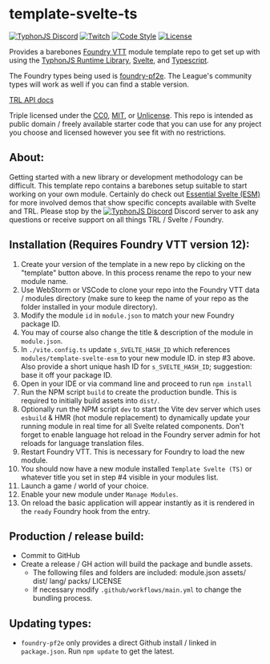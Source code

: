 # template-svelte-ts
[![TyphonJS Discord](https://img.shields.io/discord/737953117999726592?label=TyphonJS%20Discord)](https://typhonjs.io/discord/)
[![Twitch](https://img.shields.io/twitch/status/typhonrt?style=social)](https://www.twitch.tv/typhonrt)
[![Code Style](https://img.shields.io/badge/code%20style-allman-yellowgreen.svg?style=flat)](https://en.wikipedia.org/wiki/Indent_style#Allman_style)
[![License](https://img.shields.io/badge/license-MIT-yellowgreen.svg?style=flat)](https://github.com/typhonjs-fvtt-demo/template-svelte-esm/blob/main/LICENSE)

Provides a barebones [Foundry VTT](https://foundryvtt.com/) module template repo to get set up with using the [TyphonJS Runtime Library](https://github.com/typhonjs-fvtt-lib/runtime), [Svelte](https://svelte.dev/), and [Typescript](https://www.typescriptlang.org/).

The Foundry types being used is [foundry-pf2e](https://github.com/7H3LaughingMan/foundry-pf2e). The League's community
types will work as well if you can find a stable version.

[TRL API docs](https://typhonjs-fvtt-lib.github.io/api-docs/index.html)

Triple licensed under the [CC0](https://github.com/typhonjs-fvtt-demo/template-svelte-esm/blob/main/LICENSE-CC0),
[MIT](https://github.com/typhonjs-fvtt-demo/template-svelte-esm/blob/main/LICENSE-MIT), or
[Unlicense](https://github.com/typhonjs-fvtt-demo/template-svelte-esm/blob/main/LICENSE-UNLICENSE). This repo is
intended as public domain / freely available starter code that you can use for any project you choose and licensed
however you see fit with no restrictions.

## About:
Getting started with a new library or development methodology can be difficult. This template repo contains a
barebones setup suitable to start working on your own module. Certainly do check out
[Essential Svelte (ESM)](https://github.com/typhonjs-fvtt-demo/essential-svelte-esm) for more involved demos that show specific
concepts available with Svelte and TRL. Please stop by the
[![TyphonJS Discord](https://img.shields.io/discord/737953117999726592?label=TyphonJS)](https://typhonjs.io/discord/)
Discord server to ask any questions or receive support on all things TRL / Svelte / Foundry.

## Installation (Requires Foundry VTT version 12):
1. Create your version of the template in a new repo by clicking on the "template" button above. In this process rename
   the repo to your new module name.
2. Use WebStorm or VSCode to clone your repo into the Foundry VTT data / modules directory (make sure to keep the name
   of your repo as the folder installed in your module directory).
3. Modify the module `id` in `module.json` to match your new Foundry package ID.
4. You may of course also change the title & description of the module in `module.json`.
5. In `./vite.config.ts` update `s_SVELTE_HASH_ID` which references `modules/template-svelte-esm` to your new module ID.
   in step #3 above. Also provide a short unique hash ID for `s_SVELTE_HASH_ID`; suggestion: base it off your package ID.
6. Open in your IDE or via command line and proceed to run `npm install`
7. Run the NPM script `build` to create the production bundle. This is required to initially build assets into `dist/`.
8. Optionally run the NPM script `dev` to start the Vite dev server which uses `esbuild` &
   HMR (hot module replacement) to dynamically update your running module in real time for all Svelte related components.
   Don't forget to enable language hot reload in the Foundry server admin for hot reloads for language translation files.
8. Restart Foundry VTT. This is necessary for Foundry to load the new module.
9. You should now have a new module installed `Template Svelte (TS)` or whatever title you set in step #4 visible in
   your modules list.
10. Launch a game / world of your choice.
11. Enable your new module under `Manage Modules`.
12. On reload the basic application will appear instantly as it is rendered in the `ready` Foundry hook from the entry.

## Production / release build:
- Commit to GitHub
- Create a release / GH action will build the package and bundle assets.
  - The following files and folders are included: module.json assets/ dist/ lang/ packs/ LICENSE
  - If necessary modify `.github/workflows/main.yml` to change the bundling process.

## Updating types:
- `foundry-pf2e` only provides a direct Github install / linked in `package.json`. Run `npm update` to get the latest.
